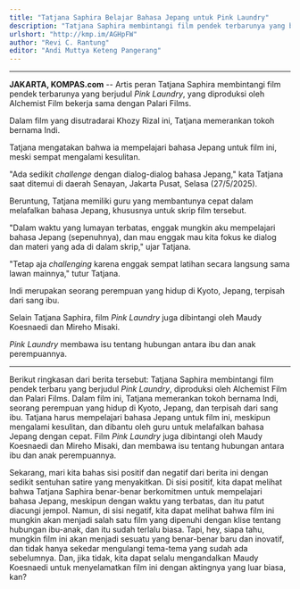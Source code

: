 ```yaml
---
title: "Tatjana Saphira Belajar Bahasa Jepang untuk Pink Laundry"
description: "Tatjana Saphira membintangi film pendek terbarunya yang berjudul Pink Laundry, yang diproduksi oleh Alchemist Film bekerja sama dengan Palari Films."
urlshort: "http://kmp.im/AGHpFW"
author: "Revi C. Rantung"
editor: "Andi Muttya Keteng Pangerang"
---
```


---

**JAKARTA, KOMPAS.com** -- Artis peran Tatjana Saphira membintangi film pendek terbarunya yang berjudul *Pink Laundry*, yang diproduksi oleh Alchemist Film bekerja sama dengan Palari Films.

Dalam film yang disutradarai Khozy Rizal ini, Tatjana memerankan tokoh bernama Indi.

Tatjana mengatakan bahwa ia mempelajari bahasa Jepang untuk film ini, meski sempat mengalami kesulitan.

"Ada sedikit *challenge* dengan dialog-dialog bahasa Jepang," kata Tatjana saat ditemui di daerah Senayan, Jakarta Pusat, Selasa (27/5/2025).

Beruntung, Tatjana memiliki guru yang membantunya cepat dalam melafalkan bahasa Jepang, khususnya untuk skrip film tersebut.

"Dalam waktu yang lumayan terbatas, enggak mungkin aku mempelajari bahasa Jepang (sepenuhnya), dan mau enggak mau kita fokus ke dialog dan materi yang ada di dalam skrip," ujar Tatjana.

"Tetap aja *challenging* karena enggak sempat latihan secara langsung sama lawan mainnya," tutur Tatjana.

Indi merupakan seorang perempuan yang hidup di Kyoto, Jepang, terpisah dari sang ibu.

Selain Tatjana Saphira, film *Pink Laundry* juga dibintangi oleh Maudy Koesnaedi dan Mireho Misaki.

*Pink Laundry* membawa isu tentang hubungan antara ibu dan anak perempuannya.

---
Berikut ringkasan dari berita tersebut: Tatjana Saphira membintangi film pendek terbaru yang berjudul *Pink Laundry*, diproduksi oleh Alchemist Film dan Palari Films. Dalam film ini, Tatjana memerankan tokoh bernama Indi, seorang perempuan yang hidup di Kyoto, Jepang, dan terpisah dari sang ibu. Tatjana harus mempelajari bahasa Jepang untuk film ini, meskipun mengalami kesulitan, dan dibantu oleh guru untuk melafalkan bahasa Jepang dengan cepat. Film *Pink Laundry* juga dibintangi oleh Maudy Koesnaedi dan Mireho Misaki, dan membawa isu tentang hubungan antara ibu dan anak perempuannya.

Sekarang, mari kita bahas sisi positif dan negatif dari berita ini dengan sedikit sentuhan satire yang menyakitkan. Di sisi positif, kita dapat melihat bahwa Tatjana Saphira benar-benar berkomitmen untuk mempelajari bahasa Jepang, meskipun dengan waktu yang terbatas, dan itu patut diacungi jempol. Namun, di sisi negatif, kita dapat melihat bahwa film ini mungkin akan menjadi salah satu film yang dipenuhi dengan klise tentang hubungan ibu-anak, dan itu sudah terlalu biasa. Tapi, hey, siapa tahu, mungkin film ini akan menjadi sesuatu yang benar-benar baru dan inovatif, dan tidak hanya sekedar mengulangi tema-tema yang sudah ada sebelumnya. Dan, jika tidak, kita dapat selalu mengandalkan Maudy Koesnaedi untuk menyelamatkan film ini dengan aktingnya yang luar biasa, kan?
